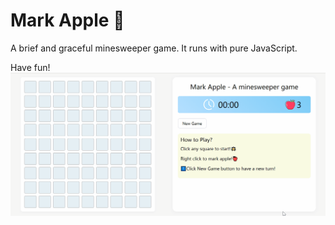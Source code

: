 # Mark Apple 🍎
A brief and graceful minesweeper game. It runs with pure JavaScript.

Have fun!
![](./img/markApple.gif)
